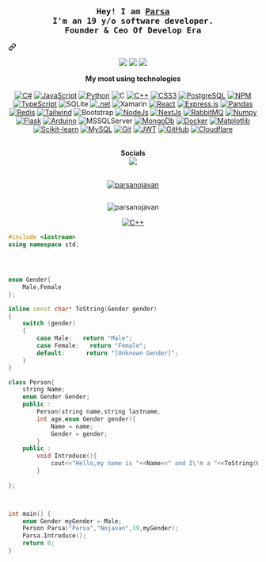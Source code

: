 <div class="markdown-heading" dir="auto"><h3 align="center" tabindex="-1" class="heading-element" dir="auto"><samp>Hey! I am <b><a href="http://parsanojavan.top">Parsa</a></b> <br>I'm an 19 y/o software developer.
<br>
Founder & Ceo Of Develop Era</samp></h3><a id="user-content-hey-i-am-aslan-im-a-19-yo-software-developer----based-in-world" class="anchor" aria-label="Permalink: Hey! I am ParsaI'm an 18 y/o software developer" href="#hey-i-am-parsa-im-an-18-yo-software-developer"><svg class="octicon octicon-link" viewBox="0 0 16 16" version="1.1" width="16" height="16" aria-hidden="true"><path d="m7.775 3.275 1.25-1.25a3.5 3.5 0 1 1 4.95 4.95l-2.5 2.5a3.5 3.5 0 0 1-4.95 0 .751.751 0 0 1 .018-1.042.751.751 0 0 1 1.042-.018 1.998 1.998 0 0 0 2.83 0l2.5-2.5a2.002 2.002 0 0 0-2.83-2.83l-1.25 1.25a.751.751 0 0 1-1.042-.018.751.751 0 0 1-.018-1.042Zm-4.69 9.64a1.998 1.998 0 0 0 2.83 0l1.25-1.25a.751.751 0 0 1 1.042.018.751.751 0 0 1 .018 1.042l-1.25 1.25a3.5 3.5 0 1 1-4.95-4.95l2.5-2.5a3.5 3.5 0 0 1 4.95 0 .751.751 0 0 1-.018 1.042.751.751 0 0 1-1.042.018 1.998 1.998 0 0 0-2.83 0l-2.5 2.5a1.998 1.998 0 0 0 0 2.83Z"></path></svg></a></div>

 <div align="center" dir="auto">
  
![](https://github-readme-stats.vercel.app/api?username=ParsaNojavan&theme=dark&hide_border=false&include_all_commits=true&count_private=false)
![](https://github-readme-stats.vercel.app/api/top-langs/?username=ParsaNojavan&theme=dark&hide_border=false&include_all_commits=true&count_private=false&layout=compact)
![](https://github-readme-streak-stats.herokuapp.com/?user=ParsaNojavan&theme=dark&hide_border=false)
  <br>

  
  <b>My most using technologies</b>
  <br>
  <br>
  <a target="_blank" rel="noopener noreferrer nofollow" href="https://camo.githubusercontent.com/e12029f1d6292800c6a63b7c134a199d76f99552944e2000beef21abca451162/68747470733a2f2f696d672e736869656c64732e696f2f62616467652f632532332d2532333233393132302e7376673f7374796c653d666f722d7468652d6261646765266c6f676f3d637368617270266c6f676f436f6c6f723d7768697465"><img alt="C#" src="https://camo.githubusercontent.com/e12029f1d6292800c6a63b7c134a199d76f99552944e2000beef21abca451162/68747470733a2f2f696d672e736869656c64732e696f2f62616467652f632532332d2532333233393132302e7376673f7374796c653d666f722d7468652d6261646765266c6f676f3d637368617270266c6f676f436f6c6f723d7768697465" data-canonical-src="https://img.shields.io/badge/c%23-%23239120.svg?style=for-the-badge&amp;logo=csharp&amp;logoColor=white" style="max-width: 100%;"></a>
<a target="_blank" rel="noopener noreferrer nofollow" href="https://camo.githubusercontent.com/29d02b3669d6450d67e043cf5909e740dcb94c1e2306d88ac48b15b4ec55dc65/68747470733a2f2f696d672e736869656c64732e696f2f62616467652f6a6176617363726970742d2532333332333333302e7376673f7374796c653d666f722d7468652d6261646765266c6f676f3d6a617661736372697074266c6f676f436f6c6f723d253233463744463145"><img alt="JavaScript" src="https://camo.githubusercontent.com/29d02b3669d6450d67e043cf5909e740dcb94c1e2306d88ac48b15b4ec55dc65/68747470733a2f2f696d672e736869656c64732e696f2f62616467652f6a6176617363726970742d2532333332333333302e7376673f7374796c653d666f722d7468652d6261646765266c6f676f3d6a617661736372697074266c6f676f436f6c6f723d253233463744463145" data-canonical-src="https://img.shields.io/badge/javascript-%23323330.svg?style=for-the-badge&amp;logo=javascript&amp;logoColor=%23F7DF1E" style="max-width: 100%;"></a>
<a target="_blank" rel="noopener noreferrer nofollow" href="https://camo.githubusercontent.com/0d0779a129f1dcf6c31613b701fe0646fd4e4d2ed2a7cbd61b27fd5514baa938/68747470733a2f2f696d672e736869656c64732e696f2f62616467652f707974686f6e2d3336373041303f7374796c653d666f722d7468652d6261646765266c6f676f3d707974686f6e266c6f676f436f6c6f723d666664643534"><img alt="Python" src="https://camo.githubusercontent.com/0d0779a129f1dcf6c31613b701fe0646fd4e4d2ed2a7cbd61b27fd5514baa938/68747470733a2f2f696d672e736869656c64732e696f2f62616467652f707974686f6e2d3336373041303f7374796c653d666f722d7468652d6261646765266c6f676f3d707974686f6e266c6f676f436f6c6f723d666664643534" data-canonical-src="https://img.shields.io/badge/python-3670A0?style=for-the-badge&amp;logo=python&amp;logoColor=ffdd54" style="max-width: 100%;"></a>
<img src="https://img.shields.io/badge/c-%2300599C.svg?style=for-the-badge&amp;logo=c&amp;logoColor=white" alt="C">
<a target="_blank" rel="noopener noreferrer nofollow" href="https://camo.githubusercontent.com/88e1b21c4e11afd4f06cfb2b510dbb3690dbd300fb1a6d4676fd553a70bafa82/68747470733a2f2f696d672e736869656c64732e696f2f62616467652f632b2b2d2532333030353939432e7376673f7374796c653d666f722d7468652d6261646765266c6f676f3d63253242253242266c6f676f436f6c6f723d7768697465"><img alt="C++" src="https://camo.githubusercontent.com/88e1b21c4e11afd4f06cfb2b510dbb3690dbd300fb1a6d4676fd553a70bafa82/68747470733a2f2f696d672e736869656c64732e696f2f62616467652f632b2b2d2532333030353939432e7376673f7374796c653d666f722d7468652d6261646765266c6f676f3d63253242253242266c6f676f436f6c6f723d7768697465" data-canonical-src="https://img.shields.io/badge/c++-%2300599C.svg?style=for-the-badge&amp;logo=c%2B%2B&amp;logoColor=white" style="max-width: 100%;"></a>
<a target="_blank" rel="noopener noreferrer nofollow" href="https://camo.githubusercontent.com/930c71eac967cc5cec61c0aa08ba3719f9cb68e28cdffa63b28b0a31be1663b4/68747470733a2f2f696d672e736869656c64732e696f2f62616467652f637373332d2532333135373242362e7376673f7374796c653d666f722d7468652d6261646765266c6f676f3d63737333266c6f676f436f6c6f723d7768697465"><img alt="CSS3" src="https://camo.githubusercontent.com/930c71eac967cc5cec61c0aa08ba3719f9cb68e28cdffa63b28b0a31be1663b4/68747470733a2f2f696d672e736869656c64732e696f2f62616467652f637373332d2532333135373242362e7376673f7374796c653d666f722d7468652d6261646765266c6f676f3d63737333266c6f676f436f6c6f723d7768697465" data-canonical-src="https://img.shields.io/badge/css3-%231572B6.svg?style=for-the-badge&amp;logo=css3&amp;logoColor=white" style="max-width: 100%;"></a>
<a target="_blank" rel="noopener noreferrer nofollow" href="https://camo.githubusercontent.com/ece4e35eb0ecd4d6bbce851523e252774ae4b7be0803450e8d2c4e1694be127c/68747470733a2f2f696d672e736869656c64732e696f2f62616467652f706f737467726573716c2d2532333331363139322e7376673f7374796c653d666f722d7468652d6261646765266c6f676f3d706f737467726573716c266c6f676f436f6c6f723d7768697465"><img alt="PostgreSQL" src="https://camo.githubusercontent.com/ece4e35eb0ecd4d6bbce851523e252774ae4b7be0803450e8d2c4e1694be127c/68747470733a2f2f696d672e736869656c64732e696f2f62616467652f706f737467726573716c2d2532333331363139322e7376673f7374796c653d666f722d7468652d6261646765266c6f676f3d706f737467726573716c266c6f676f436f6c6f723d7768697465" data-canonical-src="https://img.shields.io/badge/postgresql-%23316192.svg?style=for-the-badge&amp;logo=postgresql&amp;logoColor=white" style="max-width: 100%;"></a>
<a target="_blank" rel="noopener noreferrer nofollow" href="https://camo.githubusercontent.com/fd00f5fb76a02f6093a50142c52193fa6353f4a1b5199827c57cbe99d611b532/68747470733a2f2f696d672e736869656c64732e696f2f62616467652f4e504d2d2532334342333833372e7376673f7374796c653d666f722d7468652d6261646765266c6f676f3d6e706d266c6f676f436f6c6f723d7768697465"><img alt="NPM" src="https://camo.githubusercontent.com/fd00f5fb76a02f6093a50142c52193fa6353f4a1b5199827c57cbe99d611b532/68747470733a2f2f696d672e736869656c64732e696f2f62616467652f4e504d2d2532334342333833372e7376673f7374796c653d666f722d7468652d6261646765266c6f676f3d6e706d266c6f676f436f6c6f723d7768697465" data-canonical-src="https://img.shields.io/badge/NPM-%23CB3837.svg?style=for-the-badge&amp;logo=npm&amp;logoColor=white" style="max-width: 100%;"></a>
<a target="_blank" rel="noopener noreferrer nofollow" href="https://camo.githubusercontent.com/d4cfec9550517aa67567e29843e3880ebf50bd7eeceafcd3b82875f17c9f564e/68747470733a2f2f696d672e736869656c64732e696f2f62616467652f747970657363726970742d2532333030374143432e7376673f7374796c653d666f722d7468652d6261646765266c6f676f3d74797065736372697074266c6f676f436f6c6f723d7768697465"><img alt="TypeScript" src="https://camo.githubusercontent.com/d4cfec9550517aa67567e29843e3880ebf50bd7eeceafcd3b82875f17c9f564e/68747470733a2f2f696d672e736869656c64732e696f2f62616467652f747970657363726970742d2532333030374143432e7376673f7374796c653d666f722d7468652d6261646765266c6f676f3d74797065736372697074266c6f676f436f6c6f723d7768697465" data-canonical-src="https://img.shields.io/badge/typescript-%23007ACC.svg?style=for-the-badge&amp;logo=typescript&amp;logoColor=white" style="max-width: 100%;"></a>
<img alt="SQLite" src="https://camo.githubusercontent.com/e37ddb78355265ccd69b7d3c30dbaa5bc04855958c4ae320090d4f945616ad6c/68747470733a2f2f696d672e736869656c64732e696f2f62616467652f73716c6974652d2532333037343035652e7376673f7374796c653d666f722d7468652d6261646765266c6f676f3d73716c697465266c6f676f436f6c6f723d7768697465" data-canonical-src="https://img.shields.io/badge/sqlite-%2307405e.svg?style=for-the-badge&amp;logo=sqlite&amp;logoColor=white" style="max-width: 100%;">
<a target="_blank" rel="noopener noreferrer nofollow" href="https://camo.githubusercontent.com/f4c52b575a890c7e67c6541271fc5733506088d19c77ffde6bab3e18e7948536/68747470733a2f2f696d672e736869656c64732e696f2f62616467652f2e4e45542d3543324439313f7374796c653d666f722d7468652d6261646765266c6f676f3d2e6e6574266c6f676f436f6c6f723d7768697465"><img alt=".net" src="https://camo.githubusercontent.com/f4c52b575a890c7e67c6541271fc5733506088d19c77ffde6bab3e18e7948536/68747470733a2f2f696d672e736869656c64732e696f2f62616467652f2e4e45542d3543324439313f7374796c653d666f722d7468652d6261646765266c6f676f3d2e6e6574266c6f676f436f6c6f723d7768697465" data-canonical-src="https://img.shields.io/badge/.NET-5C2D91?style=for-the-badge&amp;logo=.net&amp;logoColor=white" style="max-width: 100%;"></a>
<img src="https://img.shields.io/badge/Xamarin-3199DC?style=for-the-badge&amp;logo=xamarin&amp;logoColor=white" alt="Xamarin">
<a target="_blank" rel="noopener noreferrer nofollow" href="https://camo.githubusercontent.com/87d97e4553a60edf0a89b98ae7e96ff2293c51ca69754f7b605c342ab0400a7a/68747470733a2f2f696d672e736869656c64732e696f2f62616467652f626f6f7473747261702d2532333835313146412e7376673f7374796c653d666f722d7468652d6261646765266c6f676f3d626f6f747374726170266c6f676f436f6c6f723d7768697465">
<a target="_blank" rel="noopener noreferrer nofollow" href="https://camo.githubusercontent.com/f93e05694a6f01f2f6a37713a454a942442a5ff2b33083891096a6f7e57842f8/68747470733a2f2f696d672e736869656c64732e696f2f62616467652f72656163742d2532333230323332612e7376673f7374796c653d666f722d7468652d6261646765266c6f676f3d7265616374266c6f676f436f6c6f723d253233363144414642"><img alt="React" src="https://camo.githubusercontent.com/f93e05694a6f01f2f6a37713a454a942442a5ff2b33083891096a6f7e57842f8/68747470733a2f2f696d672e736869656c64732e696f2f62616467652f72656163742d2532333230323332612e7376673f7374796c653d666f722d7468652d6261646765266c6f676f3d7265616374266c6f676f436f6c6f723d253233363144414642" data-canonical-src="https://img.shields.io/badge/react-%2320232a.svg?style=for-the-badge&amp;logo=react&amp;logoColor=%2361DAFB" style="max-width: 100%;"></a>
<a target="_blank" rel="noopener noreferrer nofollow" href="https://camo.githubusercontent.com/e01b1cfdcc52e26519db194c2a7b4b93eafe7a614a0dab69cfe967864a8f1119/68747470733a2f2f696d672e736869656c64732e696f2f62616467652f657870726573732e6a732d2532333430346435392e7376673f7374796c653d666f722d7468652d6261646765266c6f676f3d65787072657373266c6f676f436f6c6f723d253233363144414642"><img alt="Express.js" src="https://camo.githubusercontent.com/e01b1cfdcc52e26519db194c2a7b4b93eafe7a614a0dab69cfe967864a8f1119/68747470733a2f2f696d672e736869656c64732e696f2f62616467652f657870726573732e6a732d2532333430346435392e7376673f7374796c653d666f722d7468652d6261646765266c6f676f3d65787072657373266c6f676f436f6c6f723d253233363144414642" data-canonical-src="https://img.shields.io/badge/express.js-%23404d59.svg?style=for-the-badge&amp;logo=express&amp;logoColor=%2361DAFB" style="max-width: 100%;"></a>
<a target="_blank" rel="noopener noreferrer nofollow" href="https://camo.githubusercontent.com/cdd90873ca81a229e16a9dc410679c9a5ac378e21d15cff4dd4fb018cff67f72/68747470733a2f2f696d672e736869656c64732e696f2f62616467652f50616e6461732d3135303435383f7374796c653d666f722d7468652d6261646765266c6f676f3d70616e646173266c6f676f436f6c6f723d7768697465"><img alt="Pandas" src="https://camo.githubusercontent.com/cdd90873ca81a229e16a9dc410679c9a5ac378e21d15cff4dd4fb018cff67f72/68747470733a2f2f696d672e736869656c64732e696f2f62616467652f50616e6461732d3135303435383f7374796c653d666f722d7468652d6261646765266c6f676f3d70616e646173266c6f676f436f6c6f723d7768697465" data-canonical-src="https://img.shields.io/badge/Pandas-150458?style=for-the-badge&amp;logo=pandas&amp;logoColor=white" style="max-width: 100%;"></a>
<a target="_blank" rel="noopener noreferrer nofollow" href="https://camo.githubusercontent.com/cd7c747a20108fb05e6394c8740e99c6a472222f35d5a41ade053b03eceb871f/68747470733a2f2f696d672e736869656c64732e696f2f62616467652f72656469732d2532334444303033312e7376673f7374796c653d666f722d7468652d6261646765266c6f676f3d7265646973266c6f676f436f6c6f723d7768697465"><img alt="Redis" src="https://camo.githubusercontent.com/cd7c747a20108fb05e6394c8740e99c6a472222f35d5a41ade053b03eceb871f/68747470733a2f2f696d672e736869656c64732e696f2f62616467652f72656469732d2532334444303033312e7376673f7374796c653d666f722d7468652d6261646765266c6f676f3d7265646973266c6f676f436f6c6f723d7768697465" data-canonical-src="https://img.shields.io/badge/redis-%23DD0031.svg?style=for-the-badge&amp;logo=redis&amp;logoColor=white" style="max-width: 100%;"></a>
<a target="_blank" rel="noopener noreferrer nofollow" href="https://camo.githubusercontent.com/b2eac0f505dfd05c25acf8c285b5eb346916090126c8836c6cbf9aeb754eac32/68747470733a2f2f696d672e736869656c64732e696f2f62616467652f7461696c77696e646373732d2532333338423241432e7376673f7374796c653d666f722d7468652d6261646765266c6f676f3d7461696c77696e642d637373266c6f676f436f6c6f723d7768697465"><img alt="Tailwind" src="https://camo.githubusercontent.com/b2eac0f505dfd05c25acf8c285b5eb346916090126c8836c6cbf9aeb754eac32/68747470733a2f2f696d672e736869656c64732e696f2f62616467652f7461696c77696e646373732d2532333338423241432e7376673f7374796c653d666f722d7468652d6261646765266c6f676f3d7461696c77696e642d637373266c6f676f436f6c6f723d7768697465" data-canonical-src="https://img.shields.io/badge/tailwindcss-%2338B2AC.svg?style=for-the-badge&amp;logo=tailwind-css&amp;logoColor=white" style="max-width: 100%;"></a>
<img alt="Bootstrap" src="https://camo.githubusercontent.com/87d97e4553a60edf0a89b98ae7e96ff2293c51ca69754f7b605c342ab0400a7a/68747470733a2f2f696d672e736869656c64732e696f2f62616467652f626f6f7473747261702d2532333835313146412e7376673f7374796c653d666f722d7468652d6261646765266c6f676f3d626f6f747374726170266c6f676f436f6c6f723d7768697465" data-canonical-src="https://img.shields.io/badge/bootstrap-%238511FA.svg?style=for-the-badge&amp;logo=bootstrap&amp;logoColor=white" style="max-width: 100%;"></a>
<a target="_blank" rel="noopener noreferrer nofollow" href="https://camo.githubusercontent.com/96edfbc58b60eada4599e396a5fc8dacd315cbb7dfcea55722c81da49fd6e26f/68747470733a2f2f696d672e736869656c64732e696f2f62616467652f4d6963726f736f667425323053514c2532305365727665722d4343323932373f7374796c653d666f722d7468652d6261646765266c6f676f3d6d6963726f736f667425323073716c253230736572766572266c6f676f436f6c6f723d7768697465">
<a target="_blank" rel="noopener noreferrer nofollow" href="https://camo.githubusercontent.com/8477a50d7210f0f3bf15fbe5b44809296b75f2101a2927818599d72c8ea72cef/68747470733a2f2f696d672e736869656c64732e696f2f62616467652f6e6f64652e6a732d3644413535463f7374796c653d666f722d7468652d6261646765266c6f676f3d6e6f64652e6a73266c6f676f436f6c6f723d7768697465"><img alt="NodeJs" src="https://camo.githubusercontent.com/8477a50d7210f0f3bf15fbe5b44809296b75f2101a2927818599d72c8ea72cef/68747470733a2f2f696d672e736869656c64732e696f2f62616467652f6e6f64652e6a732d3644413535463f7374796c653d666f722d7468652d6261646765266c6f676f3d6e6f64652e6a73266c6f676f436f6c6f723d7768697465" data-canonical-src="https://img.shields.io/badge/node.js-6DA55F?style=for-the-badge&amp;logo=node.js&amp;logoColor=white" style="max-width: 100%;"></a>
<a target="_blank" rel="noopener noreferrer nofollow" href="https://camo.githubusercontent.com/d4ff95c6c85e810b4acfe5dbf01bf2b44680cf75945b21a7e5438c87b473f2c6/68747470733a2f2f696d672e736869656c64732e696f2f62616467652f4e6578742d626c61636b3f7374796c653d666f722d7468652d6261646765266c6f676f3d6e6578742e6a73266c6f676f436f6c6f723d7768697465"><img alt="NextJs" src="https://camo.githubusercontent.com/d4ff95c6c85e810b4acfe5dbf01bf2b44680cf75945b21a7e5438c87b473f2c6/68747470733a2f2f696d672e736869656c64732e696f2f62616467652f4e6578742d626c61636b3f7374796c653d666f722d7468652d6261646765266c6f676f3d6e6578742e6a73266c6f676f436f6c6f723d7768697465" data-canonical-src="https://img.shields.io/badge/Next-black?style=for-the-badge&amp;logo=next.js&amp;logoColor=white" style="max-width: 100%;"></a>
<a target="_blank" rel="noopener noreferrer nofollow" href="https://camo.githubusercontent.com/6863631ccfa46c1dcc000e5b14997d9d6590cc8655d14897783b6e94803cde96/68747470733a2f2f696d672e736869656c64732e696f2f62616467652f7261626269746d712d4646363630303f7374796c653d666f722d7468652d6261646765266c6f676f3d7261626269746d71266c6f676f436f6c6f723d7768697465"><img alt="RabbitMQ" src="https://camo.githubusercontent.com/6863631ccfa46c1dcc000e5b14997d9d6590cc8655d14897783b6e94803cde96/68747470733a2f2f696d672e736869656c64732e696f2f62616467652f7261626269746d712d4646363630303f7374796c653d666f722d7468652d6261646765266c6f676f3d7261626269746d71266c6f676f436f6c6f723d7768697465" data-canonical-src="https://img.shields.io/badge/rabbitmq-FF6600?style=for-the-badge&amp;logo=rabbitmq&amp;logoColor=white" style="max-width: 100%;"></a>
<a target="_blank" rel="noopener noreferrer nofollow" href="https://camo.githubusercontent.com/201e0e586a865b19eef2e2d271662d9b4304757ff6710b7e4ccebf7b99fe7873/68747470733a2f2f696d672e736869656c64732e696f2f62616467652f6e756d70792d2532333031333234332e7376673f7374796c653d666f722d7468652d6261646765266c6f676f3d6e756d7079266c6f676f436f6c6f723d7768697465"><img alt="Numpy" src="https://camo.githubusercontent.com/201e0e586a865b19eef2e2d271662d9b4304757ff6710b7e4ccebf7b99fe7873/68747470733a2f2f696d672e736869656c64732e696f2f62616467652f6e756d70792d2532333031333234332e7376673f7374796c653d666f722d7468652d6261646765266c6f676f3d6e756d7079266c6f676f436f6c6f723d7768697465" data-canonical-src="https://img.shields.io/badge/numpy-%23013243.svg?style=for-the-badge&amp;logo=numpy&amp;logoColor=white" style="max-width: 100%;"></a>
<a target="_blank" rel="noopener noreferrer nofollow" href="https://camo.githubusercontent.com/caeca246a36e19149fde4f4bea527bd4b13ef7ed3ed059549d1cde0a5ff4abd8/68747470733a2f2f696d672e736869656c64732e696f2f62616467652f666c61736b2d2532333030302e7376673f7374796c653d666f722d7468652d6261646765266c6f676f3d666c61736b266c6f676f436f6c6f723d7768697465"><img alt="Flask" src="https://camo.githubusercontent.com/caeca246a36e19149fde4f4bea527bd4b13ef7ed3ed059549d1cde0a5ff4abd8/68747470733a2f2f696d672e736869656c64732e696f2f62616467652f666c61736b2d2532333030302e7376673f7374796c653d666f722d7468652d6261646765266c6f676f3d666c61736b266c6f676f436f6c6f723d7768697465" data-canonical-src="https://img.shields.io/badge/flask-%23000.svg?style=for-the-badge&amp;logo=flask&amp;logoColor=white" style="max-width: 100%;"></a>
<a target="_blank" rel="noopener noreferrer nofollow" href="https://camo.githubusercontent.com/9494badd49f215e4673767f9f52725d8401f36802aa41cc110be4b6917bf0d30/68747470733a2f2f696d672e736869656c64732e696f2f62616467652f2d41726475696e6f2d3030393739443f7374796c653d666f722d7468652d6261646765266c6f676f3d41726475696e6f266c6f676f436f6c6f723d7768697465"><img alt="Arduino" src="https://camo.githubusercontent.com/9494badd49f215e4673767f9f52725d8401f36802aa41cc110be4b6917bf0d30/68747470733a2f2f696d672e736869656c64732e696f2f62616467652f2d41726475696e6f2d3030393739443f7374796c653d666f722d7468652d6261646765266c6f676f3d41726475696e6f266c6f676f436f6c6f723d7768697465" data-canonical-src="https://img.shields.io/badge/-Arduino-00979D?style=for-the-badge&amp;logo=Arduino&amp;logoColor=white" style="max-width: 100%;"></a>
<img alt="MSSQLServer" src="https://camo.githubusercontent.com/96edfbc58b60eada4599e396a5fc8dacd315cbb7dfcea55722c81da49fd6e26f/68747470733a2f2f696d672e736869656c64732e696f2f62616467652f4d6963726f736f667425323053514c2532305365727665722d4343323932373f7374796c653d666f722d7468652d6261646765266c6f676f3d6d6963726f736f667425323073716c253230736572766572266c6f676f436f6c6f723d7768697465" data-canonical-src="https://img.shields.io/badge/Microsoft%20SQL%20Server-CC2927?style=for-the-badge&amp;logo=microsoft%20sql%20server&amp;logoColor=white" style="max-width: 100%;"></a>
<a target="_blank" rel="noopener noreferrer nofollow" href="https://camo.githubusercontent.com/ec9b2bbaccf6915a29050ce24c10cd9b481b0c41b0bf5194add3e69f49a9be3c/68747470733a2f2f696d672e736869656c64732e696f2f62616467652f4d6f6e676f44422d2532333465613934622e7376673f7374796c653d666f722d7468652d6261646765266c6f676f3d6d6f6e676f6462266c6f676f436f6c6f723d7768697465"><img alt="MongoDb" src="https://camo.githubusercontent.com/ec9b2bbaccf6915a29050ce24c10cd9b481b0c41b0bf5194add3e69f49a9be3c/68747470733a2f2f696d672e736869656c64732e696f2f62616467652f4d6f6e676f44422d2532333465613934622e7376673f7374796c653d666f722d7468652d6261646765266c6f676f3d6d6f6e676f6462266c6f676f436f6c6f723d7768697465" data-canonical-src="https://img.shields.io/badge/MongoDB-%234ea94b.svg?style=for-the-badge&amp;logo=mongodb&amp;logoColor=white" style="max-width: 100%;"></a>
<a target="_blank" rel="noopener noreferrer nofollow" href="https://camo.githubusercontent.com/c9a85f6869aa992f1500dd9d4d4bdff7d405605292ca152587394c1f92552d4f/68747470733a2f2f696d672e736869656c64732e696f2f62616467652f646f636b65722d2532333064623765642e7376673f7374796c653d666f722d7468652d6261646765266c6f676f3d646f636b6572266c6f676f436f6c6f723d7768697465"><img alt="Docker" src="https://camo.githubusercontent.com/c9a85f6869aa992f1500dd9d4d4bdff7d405605292ca152587394c1f92552d4f/68747470733a2f2f696d672e736869656c64732e696f2f62616467652f646f636b65722d2532333064623765642e7376673f7374796c653d666f722d7468652d6261646765266c6f676f3d646f636b6572266c6f676f436f6c6f723d7768697465" data-canonical-src="https://img.shields.io/badge/docker-%230db7ed.svg?style=for-the-badge&amp;logo=docker&amp;logoColor=white" style="max-width: 100%;"></a>
<a target="_blank" rel="noopener noreferrer nofollow" href="https://camo.githubusercontent.com/89d09b4e2d46be41ca03b47451bb9e1b9725b664be6857232977c26152b96613/68747470733a2f2f696d672e736869656c64732e696f2f62616467652f6d6174706c6f746c69622d2532336666646435342e7376673f7374796c653d666f722d7468652d6261646765266c6f676f3d6d6174706c6f746c6962266c6f676f436f6c6f723d626c61636b"><img alt="Matplotlib" src="https://camo.githubusercontent.com/89d09b4e2d46be41ca03b47451bb9e1b9725b664be6857232977c26152b96613/68747470733a2f2f696d672e736869656c64732e696f2f62616467652f6d6174706c6f746c69622d2532336666646435342e7376673f7374796c653d666f722d7468652d6261646765266c6f676f3d6d6174706c6f746c6962266c6f676f436f6c6f723d626c61636b" data-canonical-src="https://img.shields.io/badge/matplotlib-%23ffdd54.svg?style=for-the-badge&amp;logo=matplotlib&amp;logoColor=black" style="max-width: 100%;"></a>
<a target="_blank" rel="noopener noreferrer nofollow" href="https://camo.githubusercontent.com/64832710a6a084e6d6c03555302469ce67772fd858c21f9fd5eb0d52249a7b4d/68747470733a2f2f696d672e736869656c64732e696f2f62616467652f5363696b69742d2d4c6561726e2d4637393331453f7374796c653d666f722d7468652d6261646765266c6f676f3d7363696b69742d6c6561726e266c6f676f436f6c6f723d7768697465"><img alt="Scikit-learn" src="https://camo.githubusercontent.com/64832710a6a084e6d6c03555302469ce67772fd858c21f9fd5eb0d52249a7b4d/68747470733a2f2f696d672e736869656c64732e696f2f62616467652f5363696b69742d2d4c6561726e2d4637393331453f7374796c653d666f722d7468652d6261646765266c6f676f3d7363696b69742d6c6561726e266c6f676f436f6c6f723d7768697465" data-canonical-src="https://img.shields.io/badge/Scikit--Learn-F7931E?style=for-the-badge&amp;logo=scikit-learn&amp;logoColor=white" style="max-width: 100%;"></a>
<a target="_blank" rel="noopener noreferrer nofollow" href="https://camo.githubusercontent.com/38ce4d8be94d27406f2989b56efec7cdc5e2c2d6509600746fede440245c5afa/68747470733a2f2f696d672e736869656c64732e696f2f62616467652f6d7973716c2d3434373941312e7376673f7374796c653d666f722d7468652d6261646765266c6f676f3d6d7973716c266c6f676f436f6c6f723d7768697465"><img alt="MySQL" src="https://camo.githubusercontent.com/38ce4d8be94d27406f2989b56efec7cdc5e2c2d6509600746fede440245c5afa/68747470733a2f2f696d672e736869656c64732e696f2f62616467652f6d7973716c2d3434373941312e7376673f7374796c653d666f722d7468652d6261646765266c6f676f3d6d7973716c266c6f676f436f6c6f723d7768697465" data-canonical-src="https://img.shields.io/badge/mysql-4479A1.svg?style=for-the-badge&amp;logo=mysql&amp;logoColor=white" style="max-width: 100%;"></a>
<a target="_blank" rel="noopener noreferrer nofollow" href="https://camo.githubusercontent.com/94d83dc5838e2784bee25fe9e019bc2fda128676f32cef2f06baa0f6f3849b8c/68747470733a2f2f696d672e736869656c64732e696f2f62616467652f6769742d2532334630353033332e7376673f7374796c653d666f722d7468652d6261646765266c6f676f3d676974266c6f676f436f6c6f723d7768697465"><img alt="Git" src="https://camo.githubusercontent.com/94d83dc5838e2784bee25fe9e019bc2fda128676f32cef2f06baa0f6f3849b8c/68747470733a2f2f696d672e736869656c64732e696f2f62616467652f6769742d2532334630353033332e7376673f7374796c653d666f722d7468652d6261646765266c6f676f3d676974266c6f676f436f6c6f723d7768697465" data-canonical-src="https://img.shields.io/badge/git-%23F05033.svg?style=for-the-badge&amp;logo=git&amp;logoColor=white" style="max-width: 100%;"></a>
<a target="_blank" rel="noopener noreferrer nofollow" href="https://camo.githubusercontent.com/6eff46a364eba690cb91a9f40084d97f96bf95699f3cb7722125dc1dc324fde1/68747470733a2f2f696d672e736869656c64732e696f2f62616467652f4a57542d626c61636b3f7374796c653d666f722d7468652d6261646765266c6f676f3d4a534f4e253230776562253230746f6b656e73"><img alt="JWT" src="https://camo.githubusercontent.com/6eff46a364eba690cb91a9f40084d97f96bf95699f3cb7722125dc1dc324fde1/68747470733a2f2f696d672e736869656c64732e696f2f62616467652f4a57542d626c61636b3f7374796c653d666f722d7468652d6261646765266c6f676f3d4a534f4e253230776562253230746f6b656e73" data-canonical-src="https://img.shields.io/badge/JWT-black?style=for-the-badge&amp;logo=JSON%20web%20tokens" style="max-width: 100%;"></a>
<a target="_blank" rel="noopener noreferrer nofollow" href="https://camo.githubusercontent.com/7e282220b8ec0dd29cf99be1c0f5e82d74a42bc84ed834ee6afd86b4bad3bfee/68747470733a2f2f696d672e736869656c64732e696f2f62616467652f6769746875622d2532333132313031312e7376673f7374796c653d666f722d7468652d6261646765266c6f676f3d676974687562266c6f676f436f6c6f723d7768697465"><img alt="GitHub" src="https://camo.githubusercontent.com/7e282220b8ec0dd29cf99be1c0f5e82d74a42bc84ed834ee6afd86b4bad3bfee/68747470733a2f2f696d672e736869656c64732e696f2f62616467652f6769746875622d2532333132313031312e7376673f7374796c653d666f722d7468652d6261646765266c6f676f3d676974687562266c6f676f436f6c6f723d7768697465" data-canonical-src="https://img.shields.io/badge/github-%23121011.svg?style=for-the-badge&amp;logo=github&amp;logoColor=white" style="max-width: 100%;"></a>
<a target="_blank" rel="noopener noreferrer nofollow" href="https://camo.githubusercontent.com/b709b385d5e956a7299e4657eca82be4ac00ea534bc9884daa6c5f07f02724e6/68747470733a2f2f696d672e736869656c64732e696f2f62616467652f436c6f7564666c6172652d4633383032303f7374796c653d666f722d7468652d6261646765266c6f676f3d436c6f7564666c617265266c6f676f436f6c6f723d7768697465"><img alt="Cloudflare" src="https://camo.githubusercontent.com/b709b385d5e956a7299e4657eca82be4ac00ea534bc9884daa6c5f07f02724e6/68747470733a2f2f696d672e736869656c64732e696f2f62616467652f436c6f7564666c6172652d4633383032303f7374796c653d666f722d7468652d6261646765266c6f676f3d436c6f7564666c617265266c6f676f436f6c6f723d7768697465" data-canonical-src="https://img.shields.io/badge/Cloudflare-F38020?style=for-the-badge&amp;logo=Cloudflare&amp;logoColor=white" style="max-width: 100%;"></a>

  <br>
   <b>Socials</b>
  <br>
  <a href="mailto:parsa.nojavan85@gmail.com"><img src="https://camo.githubusercontent.com/e5cfad4cbb1e023463333923b069b81749d94e8ff5722f851c7bb01d65bb0e95/68747470733a2f2f696d672e736869656c64732e696f2f62616467652f476d61696c2d4431343833363f7374796c653d666f722d7468652d6261646765266c6f676f3d676d61696c266c6f676f436f6c6f723d7768697465" data-canonical-src="https://img.shields.io/badge/Gmail-D14836?style=for-the-badge&amp;logo=gmail&amp;logoColor=white" style="max-width: 100%;"></a>

  <br>
  <br>
</p>
<p align="left">
</p>





<p align="center"> <a href="https://github.com/ryo-ma/github-profile-trophy"><img src="https://github-profile-trophy.vercel.app/?username=parsanojavan" alt="parsanojavan" /></a> </p>

<p align="center"> <a href="https://twitter.com/" target="blank"><img src="https://img.shields.io/twitter/follow/?logo=twitter&style=for-the-badge" alt="" /></a> </p>
<p align="center"> <img src="https://komarev.com/ghpvc/?username=parsanojavan&label=Profile%20views&color=0e75b6&style=flat" alt="parsanojavan" /> </p>

<!-- Proudly created with GPRM ( https://gprm.itsvg.in ) -->
<a target="_blank" rel="noopener noreferrer nofollow" href="https://camo.githubusercontent.com/88e1b21c4e11afd4f06cfb2b510dbb3690dbd300fb1a6d4676fd553a70bafa82/68747470733a2f2f696d672e736869656c64732e696f2f62616467652f632b2b2d2532333030353939432e7376673f7374796c653d666f722d7468652d6261646765266c6f676f3d63253242253242266c6f676f436f6c6f723d7768697465"><img alt="C++" src="https://camo.githubusercontent.com/88e1b21c4e11afd4f06cfb2b510dbb3690dbd300fb1a6d4676fd553a70bafa82/68747470733a2f2f696d672e736869656c64732e696f2f62616467652f632b2b2d2532333030353939432e7376673f7374796c653d666f722d7468652d6261646765266c6f676f3d63253242253242266c6f676f436f6c6f723d7768697465" data-canonical-src="https://img.shields.io/badge/c++-%2300599C.svg?style=for-the-badge&amp;logo=c%2B%2B&amp;logoColor=white" style="max-width: 100%;"></a>

</div>

```cpp
#include <iostream>
using namespace std;




enum Gender{
	Male,Female
};

inline const char* ToString(Gender gender)
{
    switch (gender)
    {
        case Male:   return "Male";
        case Female:   return "Female";
        default:      return "[Unknown Gender]";
    }
}

class Person{
	string Name;
	enum Gender Gender;
	public :
		Person(string name,string lastname,
		int age,enum Gender gender){
			Name = name;
			Gender = gender;
		}
	public :
		void Introduce(){
			cout<<"Hello,my name is "<<Name<<" and I\'m a "<<ToString(Gender);
		}
		
};



int main() {
	enum Gender myGender = Male;
	Person Parsa("Parsa","Nojavan",19,myGender);
	Parsa.Introduce();
	return 0;
}
```
